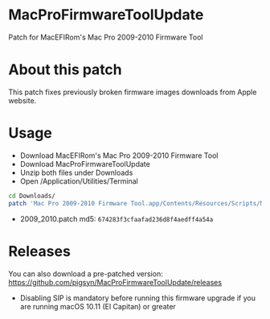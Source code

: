 # MacProFirmwareToolUpdate
Patch for MacEFIRom's Mac Pro 2009-2010 Firmware Tool

# About this patch
This patch fixes previously broken firmware images downloads from Apple website.

# Usage

* Download MacEFIRom's Mac Pro 2009-2010 Firmware Tool
* Download MacProFirmwareToolUpdate
* Unzip both files under Downloads
* Open /Application/Utilities/Terminal

```bash
cd Downloads/
patch 'Mac Pro 2009-2010 Firmware Tool.app/Contents/Resources/Scripts/Mac Pro 2009-2010 Firmware Tool.scpt' MacProFirmwareToolUpdate-master/2009_2010.patch
```

 * 2009_2010.patch md5: `674283f3cfaafad236d8f4aedff4a54a`

# Releases
You can also download a pre-patched version: https://github.com/pigsyn/MacProFirmwareToolUpdate/releases
* Disabling SIP is mandatory before running this firmware upgrade if you are running macOS 10.11 (El Capitan) or greater

